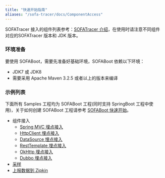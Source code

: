 ```yaml
---
title: "快速开始指南"
aliases: "/sofa-tracer/docs/ComponentAccess"
---
```


SOFATracer 接入的组件列表参考：[SOFATracer 介绍](../overview)，在使用时请注意不同组件对应的SOFATracer 版本和 JDK 版本。

### 环境准备

要使用 SOFABoot，需要先准备好基础环境，SOFABoot 依赖以下环境：
- JDK7 或 JDK8 
- 需要采用 Apache Maven 3.2.5 或者以上的版本来编译

### 示例列表

下面所有 Samples 工程均为 SOFABoot 工程(同时支持 SpringBoot 工程中使用)，关于如何创建 SOFABoot 工程请参考 [SOFABoot 快速开始](/projects/sofa-boot/quick-start)。

* 组件接入
    * [Spring MVC 埋点接入](../usage-of-mvc)
    * [HttpClient 埋点接入](../usage-of-httpclient)
    * [DataSource 埋点接入](../usage-of-datasource)
    * [RestTemplate 埋点接入](../usage-of-resttemplate)
    * [OkHttp 埋点接入](../usage-of-okhttp)
    * [Dubbo 埋点接入](../usage-of-dubbo)
* [采样](../sampler)
* [上报数据到 Zipkin](../report-to-zipkin)
